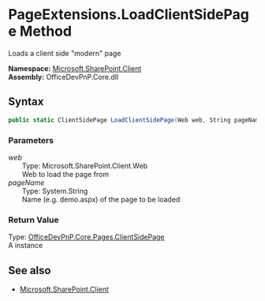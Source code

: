 # PageExtensions.LoadClientSidePage Method  
Loads a client side "modern" page  

**Namespace:** [Microsoft.SharePoint.Client](Microsoft.SharePoint.Client.md)  
**Assembly:** OfficeDevPnP.Core.dll  
## Syntax
```C#
public static ClientSidePage LoadClientSidePage(Web web, String pageName)
```
### Parameters
*web*  
&emsp;&emsp;Type: Microsoft.SharePoint.Client.Web  
&emsp;&emsp;Web to load the page from  
*pageName*  
&emsp;&emsp;Type: System.String  
&emsp;&emsp;Name (e.g. demo.aspx) of the page to be loaded  
### Return Value
Type: [OfficeDevPnP.Core.Pages.ClientSidePage](OfficeDevPnP.Core.Pages.ClientSidePage.md)  
A  instance

## See also
- [Microsoft.SharePoint.Client](Microsoft.SharePoint.Client.md)
